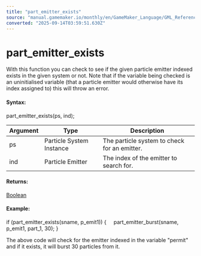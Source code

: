 ```yaml
---
title: "part_emitter_exists"
source: "manual.gamemaker.io/monthly/en/GameMaker_Language/GML_Reference/Drawing/Particles/Particle_Emitters/part_emitter_exists.htm"
converted: "2025-09-14T03:59:51.630Z"
---
```


# part\_emitter\_exists

With this function you can check to see if the given particle emitter indexed exists in the given system or not. Note that if the variable being checked is an uninitialised variable (that a particle emitter would otherwise have its index assigned to) this will throw an error.

#### Syntax:

part\_emitter\_exists(ps, ind);

| Argument | Type | Description |
| --- | --- | --- |
| ps | Particle System Instance | The particle system to check for an emitter. |
| ind | Particle Emitter | The index of the emitter to search for. |

#### Returns:

[Boolean](../../../../../../../../GameMaker_Language/GML_Overview/Data_Types.md)

#### Example:

if (part\_emitter\_exists(sname, p\_emit1))
{
    part\_emitter\_burst(sname, p\_emit1, part\_1, 30);
}

The above code will check for the emitter indexed in the variable "permit" and if it exists, it will burst 30 particles from it.